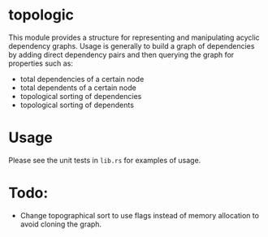 # topologic
This module provides a structure for representing and manipulating acyclic dependency graphs. Usage is generally to build a graph of dependencies by adding direct dependency pairs and then querying the graph for properties such as:
* total dependencies of a certain node
* total dependents of a certain node
* topological sorting of dependencies
* topological sorting of dependents

# Usage
Please see the unit tests in `lib.rs` for examples of usage.

# Todo:
* Change topographical sort to use flags instead of memory allocation to avoid cloning the graph.
